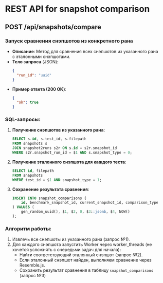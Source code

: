# REST API for snapshot comparison

## POST /api/snapshots/compare
### Запуск сравнения снэпшотов из конкретного рана
- **Описание**: Метод для сравнения всех снэпшотов из указанного рана с эталонными снэпшотами.
- **Тело запроса** (JSON):
  ```json
  {
    "run_id": "uuid"
  }
  ```
- **Пример ответа (200 OK)**:
  ```json
  {
    "ok": true
  }
  ```

### SQL-запросы:

1. **Получение снэпшотов из указанного рана**:
   ```sql
   SELECT s.id, s.test_id, s.filepath
   FROM snapshots s
   JOIN snapshot2runs s2r ON s.id = s2r.snapshot_id
   WHERE s2r.snapshot_run_id = $1 AND s.snapshot_type = 0;
   ```

2. **Получение эталонного снэпшота для каждого теста**:
   ```sql
   SELECT id, filepath
   FROM snapshots
   WHERE test_id = $1 AND snapshot_type = 1;
   ```

3. **Сохранение результата сравнения**:
   ```sql
   INSERT INTO snapshot_comparisons (
       id, benchmark_snapshot_id, current_snapshot_id, comparison_type, result, is_success, created_at
   ) VALUES (
       gen_random_uuid(), $1, $2, 0, $3::jsonb, $4, NOW()
   );
   ```

### Алгоритм работы:
1. Извлечь все снэпшоты из указанного рана (запрос №1).
2. Для каждого снэпшота запустить Worker через worker_threads (не хочется усложнять с очередьми задач для начала):
   - Найти соответствующий эталонный снэпшот (запрос №2).
   - Если эталонный снэпшот найден, выполняем сравнение через Resemble.js.
   - Сохранить результат сравнения в таблицу `snapshot_comparisons` (запрос №3)
